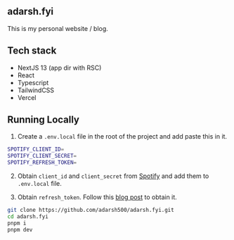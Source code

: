 ## adarsh.fyi

This is my personal website / blog.

## Tech stack

- NextJS 13 (app dir with RSC)
- React
- Typescript
- TailwindCSS
- Vercel

## Running Locally

1. Create a `.env.local` file in the root of the project and add paste this in it.

```bash
SPOTIFY_CLIENT_ID=
SPOTIFY_CLIENT_SECRET=
SPOTIFY_REFRESH_TOKEN=
```

2. Obtain `client_id` and `client_secret` from [Spotify](https://developer.spotify.com/dashboard/applications) and add them to `.env.local` file.

3. Obtain `refresh_token`. Follow this [blog post](https://benwiz.com/blog/create-spotify-refresh-token/) to obtain it.

```bash
git clone https://github.com/adarsh500/adarsh.fyi.git
cd adarsh.fyi
pnpm i
pnpm dev
```
